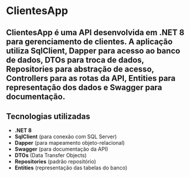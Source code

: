 # ClientesApp
ClientesApp é uma API desenvolvida em .NET 8 para
gerenciamento de clientes. A aplicação utiliza **SqlClient**,
**Dapper** para acesso ao banco de dados, **DTOs** para
troca de dados, **Repositories** para abstração de acesso,
**Controllers** para as rotas da API, **Entities** para
representação dos dados e **Swagger** para documentação.
---
## Tecnologias utilizadas
- **.NET 8**
- **SqlClient** (para conexão com SQL Server)
- **Dapper** (para mapeamento objeto-relacional)
- **Swagger** (para documentação da API)
- **DTOs** (Data Transfer Objects)
- **Repositories** (padrão repositório)
- **Entities** (representação das tabelas do banco)